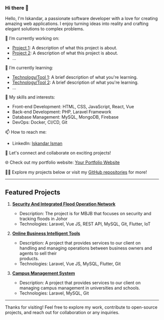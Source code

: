 ### Hi there 👋

Hello, I'm Iskandar, a passionate software developer with a love for creating amazing web applications. I enjoy turning ideas into reality and crafting elegant solutions to complex problems.

🔭 I’m currently working on:
- [Project 1](link): A description of what this project is about.
- [Project 2](link): A description of what this project is about.
- ...

🌱 I’m currently learning:
- [Technology/Tool 1](link): A brief description of what you're learning.
- [Technology/Tool 2](link): A brief description of what you're learning.
- ...

🚀 My skills and interests:
- Front-end Development: HTML, CSS, JavaScript, React, Vue
- Back-end Development: PHP, Laravel Framework
- Database Management: MySQL, MongoDB, Firebase
- DevOps: Docker, CI/CD, Git

📫 How to reach me:
- LinkedIn: [Iskandar Isman](https://www.linkedin.com/in/iskandar-isman/)

💬 Let's connect and collaborate on exciting projects!

🌐 Check out my portfolio website: [Your Portfolio Website](link)

👨‍💻 Explore my projects below or visit my [GitHub repositories](https://github.com/iskandar93) for more!

---

## Featured Projects

1. **[Security And Integrated Flood Operation Network](https://ferins.my/)**
   - Description: The project is for MBJB that focuses on security and tracking floods in Johor
   - Technologies: Laravel, Vue JS, REST API, MySQL, Git, Flutter, IoT

2. **[Online Business Intelligent Tools](https://onbit.my/)**
   - Description: A project that provides services to our client on handling and managing operations between business owners and agents to sell their      
     products.
   - Technologies: Laravel, Vue JS, MySQL, Flutter, Git

3. **[Campus Management System](https://demo.vialing.com/)**
   - Description: A project that provides services to our client on managing campus management in universities and schools.
   - Technologies: Laravel, MySQL, Git

---

Thanks for visiting! Feel free to explore my work, contribute to open-source projects, and reach out for collaboration or any inquiries.

<!--
**iskandar93/iskandar93** is a ✨ _special_ ✨ repository because its `README.md` (this file) appears on your GitHub profile.

Here are some ideas to get you started:

- 🔭 I’m currently working on ...
- 🌱 I’m currently learning ...
- 👯 I’m looking to collaborate on ...
- 🤔 I’m looking for help with ...
- 💬 Ask me about ...
- 📫 How to reach me: ...
- 😄 Pronouns: ...
- ⚡ Fun fact: ...
-->
